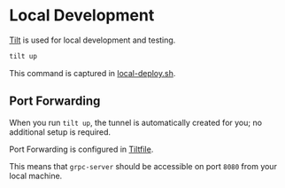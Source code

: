 # Local Development

[Tilt](https://tilt.dev/) is used for local development and testing.

```bash
tilt up
```

This command is captured in [local-deploy.sh](../scripts/local-deploy.sh).

## Port Forwarding

When you run `tilt up`, the tunnel is automatically created for you; no additional setup is required.

Port Forwarding is configured in [Tiltfile](../Tiltfile).

This means that `grpc-server` should be accessible on port `8080` from your local machine.
